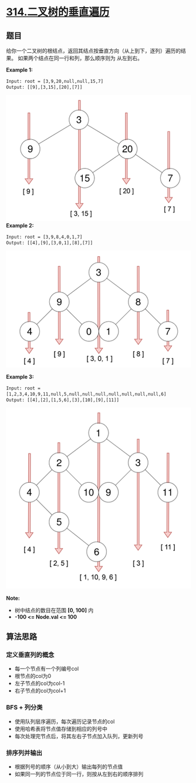# [314.二叉树的垂直遍历](https://leetcode-cn.com/problems/binary-tree-vertical-order-traversal/)


## 题目

给你一个二叉树的根结点，返回其结点按垂直方向（从上到下，逐列）遍历的结果。
如果两个结点在同一行和列，那么顺序则为 从左到右。

**Example 1:**

    Input: root = [3,9,20,null,null,15,7]
    Output: [[9],[3,15],[20],[7]]

![](./1.png)
**Example 2:**

    Input: root = [3,9,8,4,0,1,7]
    Output: [[4],[9],[3,0,1],[8],[7]]
![](./2.png)

**Example 3:**

    Input: root = [1,2,3,4,10,9,11,null,5,null,null,null,null,null,null,null,6]
    Output: [[4],[2],[1,5,6],[3],[10],[9],[11]]
![](./3.png)

**Note:**
- 树中结点的数目在范围 **[0, 100]** 内
- **-100 <= Node.val <= 100**

## 算法思路

### 定义垂直列的概念
- 每一个节点有一个列编号col
- 根节点的col为0
- 左子节点的col为col-1
- 右子节点的col为col+1

### BFS + 列分类
- 使用队列层序遍历，每次遍历记录节点的col
- 使用哈希表将节点值存储到相应的列号中
- 每次处理完节点后，将其左右子节点加入队列，更新列号

### 排序列并输出
- 根据列号的顺序（从小到大）输出每列的节点值
- 如果同一列的节点位于同一行，则按从左到右的顺序排列